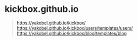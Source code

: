 # kickbox.github.io

> https://yakobel.github.io/kickbox/
> https://yakobel.github.io/kickbox/users/templates/users/
> https://yakobel.github.io/kickbox/blog/templates/blog
